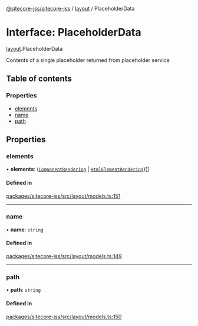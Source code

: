 [@sitecore-jss/sitecore-jss](../README.md) / [layout](../modules/layout.md) / PlaceholderData

# Interface: PlaceholderData

[layout](../modules/layout.md).PlaceholderData

Contents of a single placeholder returned from placeholder service

## Table of contents

### Properties

- [elements](layout.PlaceholderData.md#elements)
- [name](layout.PlaceholderData.md#name)
- [path](layout.PlaceholderData.md#path)

## Properties

### elements

• **elements**: ([`ComponentRendering`](layout.ComponentRendering.md) \| [`HtmlElementRendering`](layout.HtmlElementRendering.md))[]

#### Defined in

[packages/sitecore-jss/src/layout/models.ts:151](https://github.com/Sitecore/jss/blob/05849806a/packages/sitecore-jss/src/layout/models.ts#L151)

___

### name

• **name**: `string`

#### Defined in

[packages/sitecore-jss/src/layout/models.ts:149](https://github.com/Sitecore/jss/blob/05849806a/packages/sitecore-jss/src/layout/models.ts#L149)

___

### path

• **path**: `string`

#### Defined in

[packages/sitecore-jss/src/layout/models.ts:150](https://github.com/Sitecore/jss/blob/05849806a/packages/sitecore-jss/src/layout/models.ts#L150)
